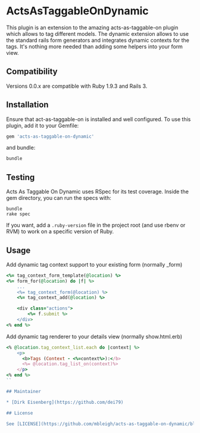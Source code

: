 # ActsAsTaggableOnDynamic
This plugin is an extension to the amazing acts-as-taggable-on plugin which allows to tag different models. The dynamic extension
allows to use the standard rails form generators and integrates dynamic contexts for the tags. It's nothing more needed than
adding some helpers into your form view.

## Compatibility

Versions 0.0.x are compatible with Ruby 1.9.3 and Rails 3.

## Installation

Ensure that act-as-taggable-on is installed and well configured. To use this plugin, add it to your Gemfile:

```ruby
gem 'acts-as-taggable-on-dynamic'
```

and bundle:

```ruby
bundle
```

## Testing

Acts As Taggable On Dynamic uses RSpec for its test coverage. Inside the gem
directory, you can run the specs with:

```shell
bundle
rake spec
```

If you want, add a `.ruby-version` file in the project root (and use rbenv or RVM) to work on a specific version of Ruby.

## Usage

Add dynamic tag context support to your existing form (normally _form)

```ruby
<%= tag_context_form_template(@location) %>
<%= form_for(@location) do |f| %>
    ...
    <%= tag_context_form(@location) %>
    <%= tag_context_add(@location) %>

    <div class="actions">
        <%= f.submit %>
    </div>
<% end %>
```

Add dynamic tag renderer to your details view (normally show.html.erb)

```ruby
<% @location.tag_context_list.each do |context| %>
    <p>
      <b>Tags (Context - <%=context%>):</b>
      <%= @location.tag_list_on(context)%>
    </p>
<% end %>
``

## Maintainer

* [Dirk Eisenberg](https://github.com/dei79)

## License

See [LICENSE](https://github.com/mbleigh/acts-as-taggable-on-dynamic/blob/master/LICENSE.md)
